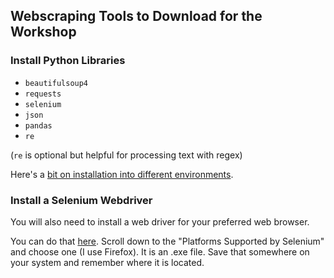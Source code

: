 
## Webscraping Tools to Download for the Workshop


### Install Python Libraries

* `beautifulsoup4`
* `requests`
* `selenium`
* `json`
* `pandas`
* `re`

(`re` is optional but helpful for processing text with regex)

Here's a [bit on installation into different environments](https://snarky.ca/why-you-should-use-python-m-pip/).

### Install a Selenium Webdriver

You will also need to install a web driver for your preferred web browser.

You can do that [here](https://www.selenium.dev/downloads/). Scroll down to the "Platforms Supported by Selenium" and choose one (I use Firefox). It is  an .exe file. Save that somewhere on your system and remember where it is located.
